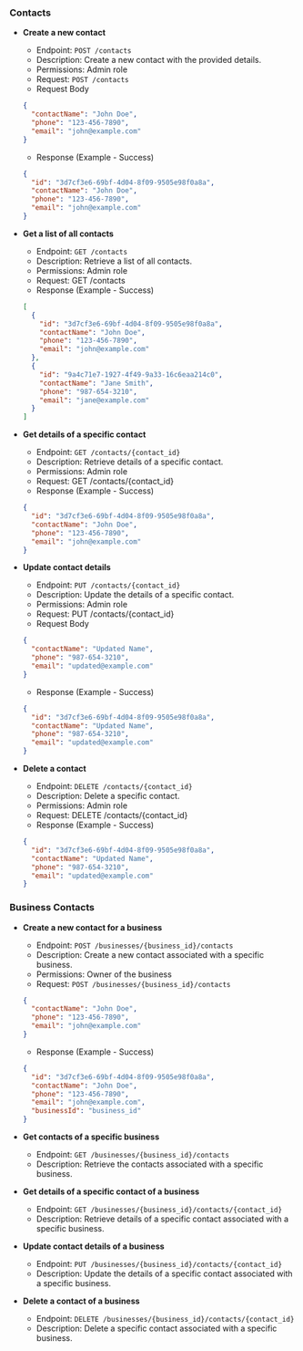 ### Contacts

- **Create a new contact**

  - Endpoint: `POST /contacts`
  - Description: Create a new contact with the provided details.
  - Permissions: Admin role
  - Request: `POST /contacts`
  - Request Body

  ```json
  {
    "contactName": "John Doe",
    "phone": "123-456-7890",
    "email": "john@example.com"
  }
  ```

  - Response (Example - Success)

  ```json
  {
    "id": "3d7cf3e6-69bf-4d04-8f09-9505e98f0a8a",
    "contactName": "John Doe",
    "phone": "123-456-7890",
    "email": "john@example.com"
  }
  ```

- **Get a list of all contacts**

  - Endpoint: `GET /contacts`
  - Description: Retrieve a list of all contacts.
  - Permissions: Admin role
  - Request: GET /contacts
  - Response (Example - Success)

  ```json
  [
    {
      "id": "3d7cf3e6-69bf-4d04-8f09-9505e98f0a8a",
      "contactName": "John Doe",
      "phone": "123-456-7890",
      "email": "john@example.com"
    },
    {
      "id": "9a4c71e7-1927-4f49-9a33-16c6eaa214c0",
      "contactName": "Jane Smith",
      "phone": "987-654-3210",
      "email": "jane@example.com"
    }
  ]
  ```

- **Get details of a specific contact**

  - Endpoint: `GET /contacts/{contact_id}`
  - Description: Retrieve details of a specific contact.
  - Permissions: Admin role
  - Request: GET /contacts/{contact_id}
  - Response (Example - Success)

  ```json
  {
    "id": "3d7cf3e6-69bf-4d04-8f09-9505e98f0a8a",
    "contactName": "John Doe",
    "phone": "123-456-7890",
    "email": "john@example.com"
  }
  ```

- **Update contact details**

  - Endpoint: `PUT /contacts/{contact_id}`
  - Description: Update the details of a specific contact.
  - Permissions: Admin role
  - Request: PUT /contacts/{contact_id}
  - Request Body

  ```json
  {
    "contactName": "Updated Name",
    "phone": "987-654-3210",
    "email": "updated@example.com"
  }
  ```

  - Response (Example - Success)

  ```json
  {
    "id": "3d7cf3e6-69bf-4d04-8f09-9505e98f0a8a",
    "contactName": "Updated Name",
    "phone": "987-654-3210",
    "email": "updated@example.com"
  }
  ```

- **Delete a contact**

  - Endpoint: `DELETE /contacts/{contact_id}`
  - Description: Delete a specific contact.
  - Permissions: Admin role
  - Request: DELETE /contacts/{contact_id}
  - Response (Example - Success)

  ```json
  {
    "id": "3d7cf3e6-69bf-4d04-8f09-9505e98f0a8a",
    "contactName": "Updated Name",
    "phone": "987-654-3210",
    "email": "updated@example.com"
  }
  ```

### Business Contacts

- **Create a new contact for a business**

  - Endpoint: `POST /businesses/{business_id}/contacts`
  - Description: Create a new contact associated with a specific business.
  - Permissions: Owner of the business
  - Request: `POST /businesses/{business_id}/contacts`

  ```json
  {
    "contactName": "John Doe",
    "phone": "123-456-7890",
    "email": "john@example.com"
  }
  ```

  - Response (Example - Success)

  ```json
  {
    "id": "3d7cf3e6-69bf-4d04-8f09-9505e98f0a8a",
    "contactName": "John Doe",
    "phone": "123-456-7890",
    "email": "john@example.com",
    "businessId": "business_id"
  }
  ```

- **Get contacts of a specific business**

  - Endpoint: `GET /businesses/{business_id}/contacts`
  - Description: Retrieve the contacts associated with a specific business.

- **Get details of a specific contact of a business**

  - Endpoint: `GET /businesses/{business_id}/contacts/{contact_id}`
  - Description: Retrieve details of a specific contact associated with a specific business.

- **Update contact details of a business**

  - Endpoint: `PUT /businesses/{business_id}/contacts/{contact_id}`
  - Description: Update the details of a specific contact associated with a specific business.

- **Delete a contact of a business**
  - Endpoint: `DELETE /businesses/{business_id}/contacts/{contact_id}`
  - Description: Delete a specific contact associated with a specific business.
```
